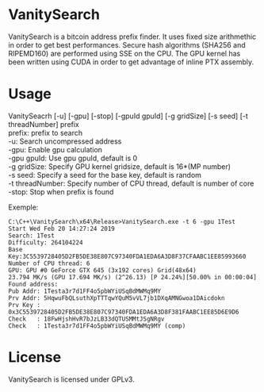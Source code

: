 # VanitySearch

VanitySearch is a bitcoin address prefix finder. It uses fixed size arithmethic in order to get best performances. 
Secure hash algorithms (SHA256 and RIPEMD160) are performed using SSE on the CPU. The GPU kernel has been written using
CUDA in order to get advantage of inline PTX assembly.

# Usage

VanitySeacrh [-u] [-gpu] [-stop] [-gpuId gpuId] [-g gridSize] [-s seed] [-t threadNumber] prefix\
  prefix: prefix to search\
  -u: Search uncompressed address\
  -gpu: Enable gpu calculation\
  -gpu gpuId: Use gpu gpuId, default is 0\
  -g gridSize: Specify GPU kernel gridsize, default is 16*(MP number)\
  -s seed: Specify a seed for the base key, default is random\
  -t threadNumber: Specify number of CPU thread, default is number of core\
  -stop: Stop when prefix is found
  
  Exemple:
  ```
  C:\C++\VanitySearch\x64\Release>VanitySearch.exe -t 6 -gpu 1Test
  Start Wed Feb 20 14:27:24 2019
  Search: 1Test
  Difficulty: 264104224
  Base Key:3C5539728405D2FB5DE38E807C97340FDA1EDA6A3D8F37CFAABC1EE85993660
  Number of CPU thread: 6
  GPU: GPU #0 GeForce GTX 645 (3x192 cores) Grid(48x64)
  23.794 MK/s (GPU 17.694 MK/s) (2^26.13) [P 24.24%][50.00% in 00:00:04]
  Found address:
  Pub Addr: 1Testa3r7d1FF4o5pbWYiUSqBdMWMq9MY
  Prv Addr: 5HqwuFbQLsuthXpTTTqwYQuM5vVL7jb1DXqAMNGwoa1DAicdokn
  Prv Key : 0x3C5539728405D2FB5DE38E807C97340FDA1EDA6A3D8F381FAABC1EE85D6E9D6
  Check   : 18FwHjshHvR7bJzLB33dQTUSMMtJSgNRgv
  Check   : 1Testa3r7d1FF4o5pbWYiUSqBdMWMq9MY (comp)
  ```

# License

VanitySearch is licensed under GPLv3.


